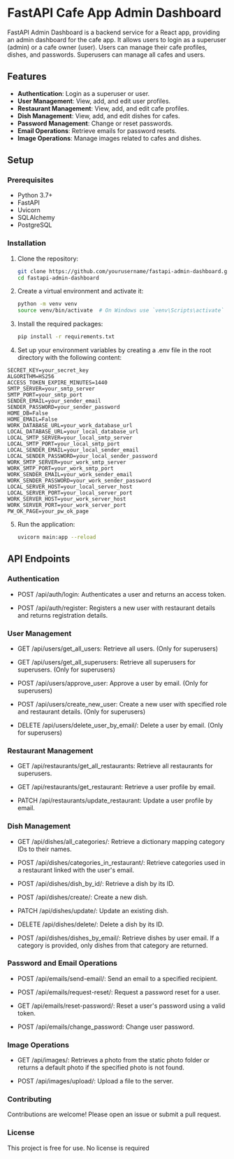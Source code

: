 # FastAPI Cafe App Admin Dashboard

FastAPI Admin Dashboard is a backend service for a React app, providing an admin dashboard for the cafe app. It allows users to login as a superuser (admin) or a cafe owner (user). Users can manage their cafe profiles, dishes, and passwords. Superusers can manage all cafes and users.

## Features

- **Authentication**: Login as a superuser or user.
- **User Management**: View, add, and edit user profiles.
- **Restaurant Management**: View, add, and edit cafe profiles.
- **Dish Management**: View, add, and edit dishes for cafes.
- **Password Management**: Change or reset passwords.
- **Email Operations**: Retrieve emails for password resets.
- **Image Operations**: Manage images related to cafes and dishes.

## Setup

### Prerequisites

- Python 3.7+
- FastAPI
- Uvicorn
- SQLAlchemy
- PostgreSQL

### Installation

1. Clone the repository:
   ```sh
   git clone https://github.com/yourusername/fastapi-admin-dashboard.git
   cd fastapi-admin-dashboard
   ```

2. Create a virtual environment and activate it:
    ```sh
    python -m venv venv
    source venv/bin/activate  # On Windows use `venv\Scripts\activate`
   ```

3. Install the required packages:
   ```sh
   pip install -r requirements.txt
   ```

4. Set up your environment variables by creating a .env file in the root directory with the following content:

```dotenv
SECRET_KEY=your_secret_key
ALGORITHM=HS256
ACCESS_TOKEN_EXPIRE_MINUTES=1440
SMTP_SERVER=your_smtp_server
SMTP_PORT=your_smtp_port
SENDER_EMAIL=your_sender_email
SENDER_PASSWORD=your_sender_password
HOME_DB=False
HOME_EMAIL=False
WORK_DATABASE_URL=your_work_database_url
LOCAL_DATABASE_URL=your_local_database_url
LOCAL_SMTP_SERVER=your_local_smtp_server
LOCAL_SMTP_PORT=your_local_smtp_port
LOCAL_SENDER_EMAIL=your_local_sender_email
LOCAL_SENDER_PASSWORD=your_local_sender_password
WORK_SMTP_SERVER=your_work_smtp_server
WORK_SMTP_PORT=your_work_smtp_port
WORK_SENDER_EMAIL=your_work_sender_email
WORK_SENDER_PASSWORD=your_work_sender_password
LOCAL_SERVER_HOST=your_local_server_host
LOCAL_SERVER_PORT=your_local_server_port
WORK_SERVER_HOST=your_work_server_host
WORK_SERVER_PORT=your_work_server_port
PW_OK_PAGE=your_pw_ok_page
```

5. Run the application:

   ```sh
   uvicorn main:app --reload
   ```

## API Endpoints

### Authentication

- POST /api/auth/login: Authenticates a user and returns an access token.

- POST /api/auth/register: Registers a new user with restaurant details and returns registration details.

### User Management

- GET /api/users/get_all_users: Retrieve all users. (Only for superusers)

- GET /api/users/get_all_superusers: Retrieve all superusers for superusers. (Only for superusers)

- POST /api/users/approve_user: Approve a user by email. (Only for superusers)

- POST /api/users/create_new_user: Create a new user with specified role and restaurant details. (Only for superusers)

- DELETE /api/users/delete_user_by_email/: Delete a user by email. (Only for superusers)

### Restaurant Management

- GET /api/restaurants/get_all_restaurants: Retrieve all restaurants for superusers.

- GET /api/restaurants/get_restaurant: Retrieve a user profile by email.

- PATCH /api/restaurants/update_restaurant: Update a user profile by email.

### Dish Management

- GET /api/dishes/all_categories/: Retrieve a dictionary mapping category IDs to their names.

- POST /api/dishes/categories_in_restaurant/: Retrieve categories used in a restaurant linked with the user's email.

- POST /api/dishes/dish_by_id/: Retrieve a dish by its ID.

- POST /api/dishes/create/: Create a new dish.

- PATCH /api/dishes/update/: Update an existing dish.

- DELETE /api/dishes/delete/: Delete a dish by its ID.

- POST /api/dishes/dishes_by_email/: Retrieve dishes by user email. If a category is provided, only dishes from that category are returned.

### Password and Email Operations

- POST /api/emails/send-email/: Send an email to a specified recipient.

- POST /api/emails/request-reset/: Request a password reset for a user.

- GET /api/emails/reset-password/: Reset a user's password using a valid token.

- POST /api/emails/change_password: Change user password.

### Image Operations

- GET /api/images/: Retrieves a photo from the static photo folder or returns a default photo if the specified photo is not found.

- POST /api/images/upload/: Upload a file to the server.

### Contributing
Contributions are welcome! Please open an issue or submit a pull request.

### License
This project is free for use. No license is required
